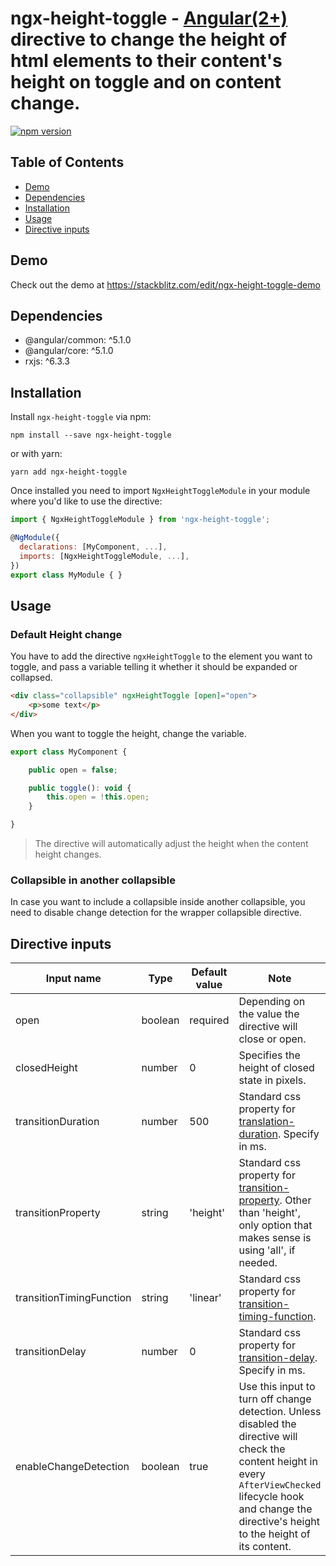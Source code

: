 # ngx-height-toggle - [Angular(2+)](http://angular.io/) directive to change the height of html elements to their content's height on toggle and on content change.

[![npm version](https://badge.fury.io/js/ngx-height-toggle.svg)](https://badge.fury.io/js/ngx-height-toggle)

## Table of Contents

- [Demo](#demo)
- [Dependencies](#dependencies)
- [Installation](#installation)
- [Usage](#usage)
- [Directive inputs](#directive-inputs)

## Demo

Check out the demo at https://stackblitz.com/edit/ngx-height-toggle-demo

## Dependencies

- @angular/common: ^5.1.0
- @angular/core: ^5.1.0
- rxjs: ^6.3.3

## Installation

Install `ngx-height-toggle` via npm:

```shell
npm install --save ngx-height-toggle
```

or with yarn:

```shell
yarn add ngx-height-toggle
```

Once installed you need to import `NgxHeightToggleModule` in your module where you'd like to use the directive:

```js
import { NgxHeightToggleModule } from 'ngx-height-toggle';

@NgModule({
  declarations: [MyComponent, ...],
  imports: [NgxHeightToggleModule, ...],
})
export class MyModule { }
```

## Usage

### Default Height change

You have to add the directive `ngxHeightToggle` to the element you want to toggle, and pass a variable telling it whether it should be expanded or collapsed.

```html
<div class="collapsible" ngxHeightToggle [open]="open">
    <p>some text</p>
</div>
```

When you want to toggle the height, change the variable.

```js
export class MyComponent {

    public open = false;

    public toggle(): void {
        this.open = !this.open;
    }

}
```

> The directive will automatically adjust the height when the content height changes.

### Collapsible in another collapsible

In case you want to include a collapsible inside another collapsible, you need to disable change detection for the wrapper collapsible directive.

## Directive inputs

| Input name               | Type    | Default value | Note                                                                                                                                                                                                                |
| ------------------------ | ------- | ------------- | ------------------------------------------------------------------------------------------------------------------------------------------------------------------------------------------------------------------- |
| open                     | boolean | required      | Depending on the value the directive will close or open.                                                                                                                                                            |
| closedHeight             | number  | 0             | Specifies the height of closed state in pixels.                                                                                                                                                                     |
| transitionDuration       | number  | 500           | Standard css property for [translation-duration](https://www.w3schools.com/cssref/css3_pr_transition-duration.asp). Specify in ms.                                                                                  |
| transitionProperty       | string  | 'height'      | Standard css property for [transition-property](https://www.w3schools.com/cssref/css3_pr_transition-property.asp). Other than 'height', only option that makes sense is using 'all', if needed.                     |
| transitionTimingFunction | string  | 'linear'      | Standard css property for [transition-timing-function](https://www.w3schools.com/cssref/css3_pr_transition-timing-function.asp).                                                                                    |
| transitionDelay          | number  | 0             | Standard css property for [transition-delay](https://www.w3schools.com/cssref/css3_pr_transition-delay.asp). Specify in ms.                                                                                         |
| enableChangeDetection    | boolean | true          | Use this input to turn off change detection. Unless disabled the directive will check the content height in every `AfterViewChecked` lifecycle hook and change the directive's height to the height of its content. |
